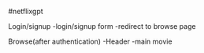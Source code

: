 #netflixgpt

Login/signup
-login/signup form
-redirect to browse page

Browse(after authentication)
-Header
-main movie
